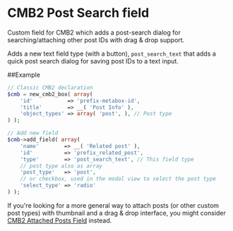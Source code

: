 CMB2 Post Search field
======================

Custom field for CMB2 which adds a post-search dialog for searching/attaching other post IDs with drag & drop support.

Adds a new text field type (with a button), `post_search_text` that adds a quick post search dialog for saving post IDs to a text input.

##Example

```php
// Classic CMB2 declaration
$cmb = new_cmb2_box( array(
	'id'           => 'prefix-metabox-id',
	'title'        => __( 'Post Info' ),
	'object_types' => array( 'post', ), // Post type
) );

// Add new field
$cmb->add_field( array(
	'name'        => __( 'Related post' ),
	'id'          => 'prefix_related_post',
	'type'        => 'post_search_text', // This field type
	// post type also as array
	'post_type'   => 'post',
	// or checkbox, used in the modal view to select the post type
	'select_type' => 'radio'
) );
```

If you're looking for a more general way to attach posts (or other custom post types) with thumbnail and a drag & drop interface, you might consider [CMB2 Attached Posts Field](https://github.com/WebDevStudios/cmb2-attached-posts) instead.
